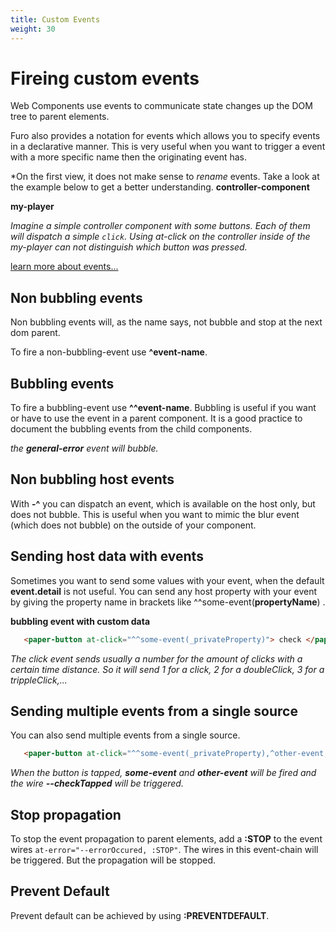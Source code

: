 ```yaml
---
title: Custom Events
weight: 30
---
```

# Fireing custom events

Web Components use events to communicate state changes up the DOM tree to parent elements. 

Furo also provides a notation for events which allows you to specify events in a declarative manner.
This is very useful when you want to trigger a event with a more specific name then the originating event has.

*On the first view, it does not make sense to *rename* events. Take a look at the example below to get a better understanding.
**controller-component**

<furo-demo-snippet no-demo source style="height:200px">
<template>
   <!-- The inner part of the controller is not accessible from outside -->
    <button at-click="^^playClicked">play</button>
    <button at-click="^^pauseClicked">pause</button>
    <button at-click="^^stopClicked">stop</button> 
</template>
</furo-demo-snippet>

**my-player**

<furo-demo-snippet no-demo flow style="height:200px">
<template>
   <!-- The inner part of the controller is not accessible from outside -->
    <controller-component at-play-clicked="--playClicked" at-pause-clicked="--pauseClicked"></controller-component>
    <music-player fn-play="--playClicked" fn-pause="--pauseClicked"></music-player>
</template>
</furo-demo-snippet>

*Imagine a simple controller component with some buttons.*
*Each of them will dispatch a simple `click`.*
*Using at-click on the controller inside of the my-player can not distinguish which button was pressed.*

[learn more about events...](https://developer.mozilla.org/en-US/docs/Web/Events)

## Non bubbling events 
Non bubbling events will, as the name says, not bubble and stop at the next dom parent.

To fire a non-bubbling-event use **^event-name**.

<furo-demo-snippet flow no-demo description="*non bubbling example">
<template>
<my-button at-click="--searchClicked">Search</my-button>
<!-- when my-searcher fires the response event, the data-received event will be fired -->
<my-searcher url="https://www.googleapis.com/youtube/v3/search"
fn-search="--searchClicked"
at-response="^data-received">                   
</my-searcher>
</template>
</furo-demo-snippet>



## Bubbling events
To fire a bubbling-event use **^^event-name**. Bubbling is useful if you want or have to use the event in a parent component. It is a good practice to document the bubbling events from the child components. 


<furo-demo-snippet flow no-demo description="*non bubbling example">
<template>
<my-button at-click="--searchClicked">Search</my-button>
<!-- when my-searcher fires the response event, the general-error event will be fired -->
<my-searcher url="https://www.googleapis.com/youtube/v3/search"
fn-search="--searchClicked"
at-error="^^general-error">                   
</my-searcher>
</template>
</furo-demo-snippet>

*the* ***general-error*** *event will bubble.* 

## Non bubbling host events
With **-^** you can dispatch an event, which is available on the host only, but does not bubble. This is useful when you want 
to mimic the blur event (which does not bubble) on the outside of your component.

## Sending host data with events
Sometimes you want to send some values with your event, when the default **event.detail** is not useful. 
You can send any host property with your event by giving the property name in brackets like  ^^some-event(**propertyName**) .

**bubbling event with custom data**
```html 
   <paper-button at-click="^^some-event(_privateProperty)"> check </paper-button> 
```
*The click event sends usually a number for the amount of clicks with a certain time distance. So it will send 1 for a click, 2 for a doubleClick, 3 for a trippleClick,...*


## Sending multiple events from a single source
You can also send multiple events from a single source. 
```html 
   <paper-button at-click="^^some-event(_privateProperty),^other-event,--checkTapped"> check </paper-button> 
```
*When the button is tapped,* ***some-event*** *and* ***other-event*** *will be fired and the wire* ***--checkTapped*** *will be triggered.* 

## Stop propagation
To stop the event propagation to parent elements, add a **:STOP** to the event wires `at-error="--errorOccured, :STOP"`. 
The wires in this event-chain will be triggered. But the propagation will be stopped.

## Prevent Default
Prevent default can be achieved by using **:PREVENTDEFAULT**. 
